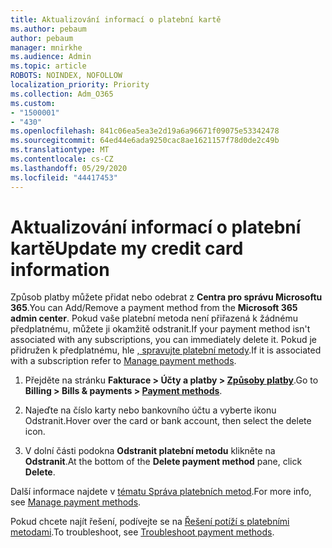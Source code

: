 ```yaml
---
title: Aktualizování informací o platební kartě
ms.author: pebaum
author: pebaum
manager: mnirkhe
ms.audience: Admin
ms.topic: article
ROBOTS: NOINDEX, NOFOLLOW
localization_priority: Priority
ms.collection: Adm_O365
ms.custom:
- "1500001"
- "430"
ms.openlocfilehash: 841c06ea5ea3e2d19a6a96671f09075e53342478
ms.sourcegitcommit: 64ed44e6ada9250cac8ae1621157f78d0de2c49b
ms.translationtype: MT
ms.contentlocale: cs-CZ
ms.lasthandoff: 05/29/2020
ms.locfileid: "44417453"
---
```

# <a name="update-my-credit-card-information"></a><span data-ttu-id="9d797-102">Aktualizování informací o platební kartě</span><span class="sxs-lookup"><span data-stu-id="9d797-102">Update my credit card information</span></span>

<span data-ttu-id="9d797-103">Způsob platby můžete přidat nebo odebrat z **Centra pro správu Microsoftu 365**.</span><span class="sxs-lookup"><span data-stu-id="9d797-103">You can Add/Remove a payment method from the **Microsoft 365 admin center**.</span></span> <span data-ttu-id="9d797-104">Pokud vaše platební metoda není přiřazená k žádnému předplatnému, můžete ji okamžitě odstranit.</span><span class="sxs-lookup"><span data-stu-id="9d797-104">If your payment method isn't associated with any subscriptions, you can immediately delete it.</span></span> <span data-ttu-id="9d797-105">Pokud je přidružen k předplatnému, hle [, spravujte platební metody](https://docs.microsoft.com/microsoft-365/commerce/billing-and-payments/manage-payment-methods).</span><span class="sxs-lookup"><span data-stu-id="9d797-105">If it is associated with a subscription refer to [Manage payment methods](https://docs.microsoft.com/microsoft-365/commerce/billing-and-payments/manage-payment-methods).</span></span>

1. <span data-ttu-id="9d797-106">Přejděte na stránku **Fakturace > Účty a platby > [Způsoby platby](https://go.microsoft.com/fwlink/p/?linkid=2018806)**.</span><span class="sxs-lookup"><span data-stu-id="9d797-106">Go to **Billing > Bills & payments > [Payment methods](https://go.microsoft.com/fwlink/p/?linkid=2018806)**.</span></span>

2. <span data-ttu-id="9d797-107">Najeďte na číslo karty nebo bankovního účtu a vyberte ikonu Odstranit.</span><span class="sxs-lookup"><span data-stu-id="9d797-107">Hover over the card or bank account, then select the delete icon.</span></span>

3. <span data-ttu-id="9d797-108">V dolní části podokna **Odstranit platební metodu** klikněte na **Odstranit**.</span><span class="sxs-lookup"><span data-stu-id="9d797-108">At the bottom of the **Delete payment method** pane, click **Delete**.</span></span>

<span data-ttu-id="9d797-109">Další informace najdete v [tématu Správa platebních metod](https://docs.microsoft.com/microsoft-365/commerce/billing-and-payments/manage-payment-methods).</span><span class="sxs-lookup"><span data-stu-id="9d797-109">For more info, see [Manage payment methods](https://docs.microsoft.com/microsoft-365/commerce/billing-and-payments/manage-payment-methods).</span></span>

<span data-ttu-id="9d797-110">Pokud chcete najít řešení, podívejte se na [Řešení potíží s platebními metodami](https://docs.microsoft.com/microsoft-365/commerce/billing-and-payments/manage-payment-methods#troubleshoot-payment-methods).</span><span class="sxs-lookup"><span data-stu-id="9d797-110">To troubleshoot, see [Troubleshoot payment methods](https://docs.microsoft.com/microsoft-365/commerce/billing-and-payments/manage-payment-methods#troubleshoot-payment-methods).</span></span>
